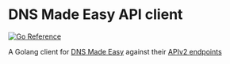 DNS Made Easy API client
=======================

[![Go Reference](https://pkg.go.dev/badge/test.svg)](https://pkg.go.dev/github.com/john-k/dnsmadeeasy
)

A Golang client for [DNS Made Easy](https://dnsmadeeaasy.com) against their [APIv2 endpoints](https://api-docs.dnsmadeeasy.com/)
